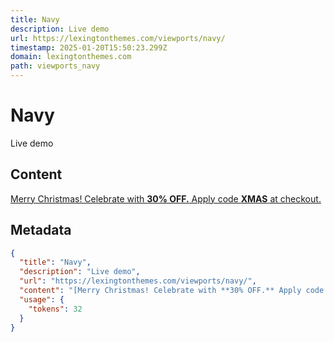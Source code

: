 ```yaml
---
title: Navy
description: Live demo
url: https://lexingtonthemes.com/viewports/navy/
timestamp: 2025-01-20T15:50:23.299Z
domain: lexingtonthemes.com
path: viewports_navy
---
```


# Navy


Live demo


## Content

[Merry Christmas! Celebrate with **30% OFF.** Apply code **XMAS** at checkout.](https://lexingtonthemes.com/pricing)

## Metadata

```json
{
  "title": "Navy",
  "description": "Live demo",
  "url": "https://lexingtonthemes.com/viewports/navy/",
  "content": "[Merry Christmas! Celebrate with **30% OFF.** Apply code **XMAS** at checkout.](https://lexingtonthemes.com/pricing)",
  "usage": {
    "tokens": 32
  }
}
```
